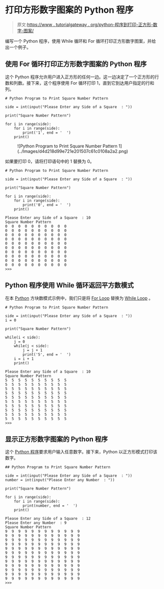 # 打印方形数字图案的 Python 程序

> 原文:[https://www . tutorialgateway . org/python-程序到打印-正方形-数字-图案/](https://www.tutorialgateway.org/python-program-to-print-square-number-pattern/)

编写一个 Python 程序，使用 While 循环和 For 循环打印正方形数字图案，并给出一个例子。

## 使用 For 循环打印正方形数字图案的 Python 程序

这个 Python 程序允许用户进入正方形的任何一边。这一边决定了一个正方形的行数和列数。接下来，这个程序使用 For 循环打印 1，直到它到达用户指定的行和列。

```
# Python Program to Print Square Number Pattern

side = int(input("Please Enter any Side of a Square  : "))

print("Square Number Pattern") 

for i in range(side):
    for i in range(side):
        print('1', end = '  ')
    print()
```

<figure class="wp-block-image">![Python Program to Print Square Number Pattern 1](../Images/d4d218d99e721e201507c61c0108a2a2.png)</figure>

如果要打印 0，请将打印语句中的 1 替换为 0。

```
# Python Program to Print Square Number Pattern

side = int(input("Please Enter any Side of a Square  : "))

print("Square Number Pattern") 

for i in range(side):
    for i in range(side):
        print('0', end = '  ')
    print()
```

```
Please Enter any Side of a Square  : 10
Square Number Pattern
0  0  0  0  0  0  0  0  0  0  
0  0  0  0  0  0  0  0  0  0  
0  0  0  0  0  0  0  0  0  0  
0  0  0  0  0  0  0  0  0  0  
0  0  0  0  0  0  0  0  0  0  
0  0  0  0  0  0  0  0  0  0  
0  0  0  0  0  0  0  0  0  0  
0  0  0  0  0  0  0  0  0  0  
0  0  0  0  0  0  0  0  0  0  
0  0  0  0  0  0  0  0  0  0  
>>> 
```

## Python 程序使用 While 循环返回平方数模式

在本 [Python](https://www.tutorialgateway.org/python-tutorial/) 方块数模式示例中，我们只是将 [For Loop](https://www.tutorialgateway.org/python-for-loop/) 替换为 [While Loop](https://www.tutorialgateway.org/python-while-loop/) 。

```
# Python Program to Print Square Number Pattern

side = int(input("Please Enter any Side of a Square  : "))
i = 0

print("Square Number Pattern") 

while(i < side):
    j = 0
    while(j < side):      
        j = j + 1
        print('5', end = '  ')
    i = i + 1
    print()
```

```
Please Enter any Side of a Square  : 10
Square Number Pattern
5  5  5  5  5  5  5  5  5  5  
5  5  5  5  5  5  5  5  5  5  
5  5  5  5  5  5  5  5  5  5  
5  5  5  5  5  5  5  5  5  5  
5  5  5  5  5  5  5  5  5  5  
5  5  5  5  5  5  5  5  5  5  
5  5  5  5  5  5  5  5  5  5  
5  5  5  5  5  5  5  5  5  5  
5  5  5  5  5  5  5  5  5  5  
5  5  5  5  5  5  5  5  5  5  
>>> 
```

## 显示正方形数字图案的 Python 程序

这个 [Python 程序](https://www.tutorialgateway.org/python-programming-examples/)要求用户输入任意数字。接下来，Python 以正方形模式打印该数字。

```
## Python Program to Print Square Number Pattern

side = int(input("Please Enter any Side of a Square  : "))
number = int(input("Please Enter any Number  : "))

print("Square Number Pattern") 

for i in range(side):
    for i in range(side):
        print(number, end = '  ')
    print()

```

```
Please Enter any Side of a Square  : 12
Please Enter any Number  : 9
Square Number Pattern
9  9  9  9  9  9  9  9  9  9  9  9  
9  9  9  9  9  9  9  9  9  9  9  9  
9  9  9  9  9  9  9  9  9  9  9  9  
9  9  9  9  9  9  9  9  9  9  9  9  
9  9  9  9  9  9  9  9  9  9  9  9  
9  9  9  9  9  9  9  9  9  9  9  9  
9  9  9  9  9  9  9  9  9  9  9  9  
9  9  9  9  9  9  9  9  9  9  9  9  
9  9  9  9  9  9  9  9  9  9  9  9  
9  9  9  9  9  9  9  9  9  9  9  9  
9  9  9  9  9  9  9  9  9  9  9  9  
9  9  9  9  9  9  9  9  9  9  9  9  
>>> 
```